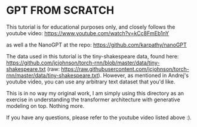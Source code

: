 # GPT FROM SCRATCH
This tutorial is for educational purposes only, and closely follows the youtube video: 
https://www.youtube.com/watch?v=kCc8FmEb1nY 

as well a the NanoGPT at the repo: 
https://github.com/karpathy/nanoGPT

The data used in this tutorial is the tiny-shakespeare data, found here: 
https://github.com/jcjohnson/torch-rnn/blob/master/data/tiny-shakespeare.txt
(raw: https://raw.githubusercontent.com/jcjohnson/torch-rnn/master/data/tiny-shakespeare.txt).
However, as mentioned in Andrej's youtube video, you can use any arbitrary text dataset that you'd like. 

This is in no way my original work, I am simply using this directory as an exercise in understanding the transformer architecture with generative modeling on top. Nothing more. 

If you have any questions, please refer to the youtube video listed above :). 

